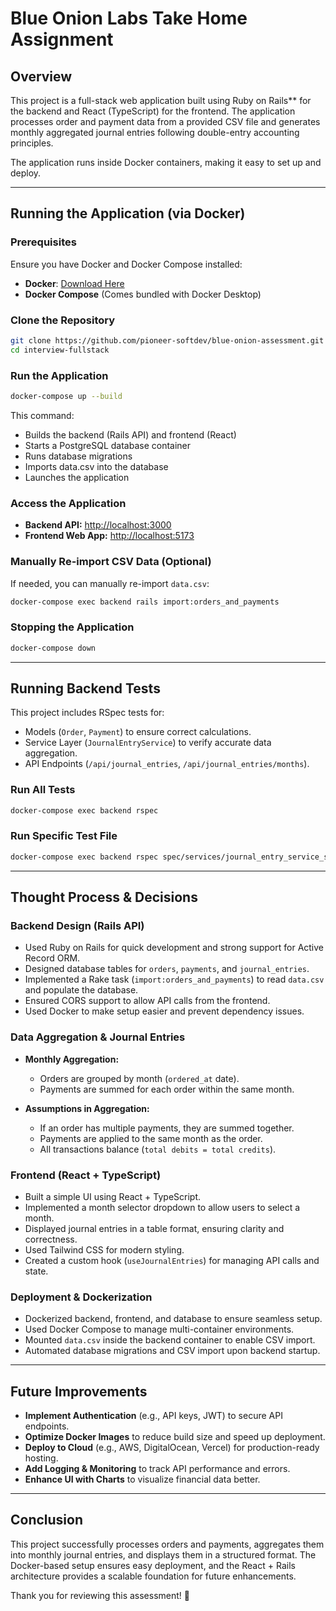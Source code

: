 # Blue Onion Labs Take Home Assignment

## **Overview**
This project is a full-stack web application built using Ruby on Rails** for the backend and React (TypeScript) for the frontend. The application processes order and payment data from a provided CSV file and generates monthly aggregated journal entries following double-entry accounting principles.

The application runs inside Docker containers, making it easy to set up and deploy.

---

## **Running the Application (via Docker)**

### **Prerequisites**
Ensure you have Docker and Docker Compose installed:
- **Docker**: [Download Here](https://www.docker.com/get-started)
- **Docker Compose** (Comes bundled with Docker Desktop)

### **Clone the Repository**
```sh
git clone https://github.com/pioneer-softdev/blue-onion-assessment.git
cd interview-fullstack
```

### **Run the Application**
```sh
docker-compose up --build
```

This command:
- Builds the backend (Rails API) and frontend (React)
- Starts a PostgreSQL database container
- Runs database migrations
- Imports data.csv into the database
- Launches the application

### **Access the Application**
- **Backend API:** [http://localhost:3000](http://localhost:3000)
- **Frontend Web App:** [http://localhost:5173](http://localhost:5173)

### **Manually Re-import CSV Data** (Optional)
If needed, you can manually re-import `data.csv`:
```sh
docker-compose exec backend rails import:orders_and_payments
```

### **Stopping the Application**
```sh
docker-compose down
```

---

## **Running Backend Tests**
This project includes RSpec tests for:
- Models (`Order`, `Payment`) to ensure correct calculations.
- Service Layer (`JournalEntryService`) to verify accurate data aggregation.
- API Endpoints (`/api/journal_entries`, `/api/journal_entries/months`).

### **Run All Tests**
```sh
docker-compose exec backend rspec
```

### **Run Specific Test File**
```sh
docker-compose exec backend rspec spec/services/journal_entry_service_spec.rb
```

---

## **Thought Process & Decisions**

### **Backend Design (Rails API)**
- Used Ruby on Rails for quick development and strong support for Active Record ORM.
- Designed database tables for `orders`, `payments`, and `journal_entries`.
- Implemented a Rake task (`import:orders_and_payments`) to read `data.csv` and populate the database.
- Ensured CORS support to allow API calls from the frontend.
- Used Docker to make setup easier and prevent dependency issues.

### **Data Aggregation & Journal Entries**
- **Monthly Aggregation:**
  - Orders are grouped by month (`ordered_at` date).
  - Payments are summed for each order within the same month.

- **Assumptions in Aggregation:**
  - If an order has multiple payments, they are summed together.
  - Payments are applied to the same month as the order.
  - All transactions balance (`total debits = total credits`).

### **Frontend (React + TypeScript)**
- Built a simple UI using React + TypeScript.
- Implemented a month selector dropdown to allow users to select a month.
- Displayed journal entries in a table format, ensuring clarity and correctness.
- Used Tailwind CSS for modern styling.
- Created a custom hook (`useJournalEntries`) for managing API calls and state.

### **Deployment & Dockerization**
- Dockerized backend, frontend, and database to ensure seamless setup.
- Used Docker Compose to manage multi-container environments.
- Mounted `data.csv` inside the backend container to enable CSV import.
- Automated database migrations and CSV import upon backend startup.

---

## **Future Improvements**
- **Implement Authentication** (e.g., API keys, JWT) to secure API endpoints.
- **Optimize Docker Images** to reduce build size and speed up deployment.
- **Deploy to Cloud** (e.g., AWS, DigitalOcean, Vercel) for production-ready hosting.
- **Add Logging & Monitoring** to track API performance and errors.
- **Enhance UI with Charts** to visualize financial data better.

---

## **Conclusion**
This project successfully processes orders and payments, aggregates them into monthly journal entries, and displays them in a structured format. The Docker-based setup ensures easy deployment, and the React + Rails architecture provides a scalable foundation for future enhancements.

Thank you for reviewing this assessment! 🚀

